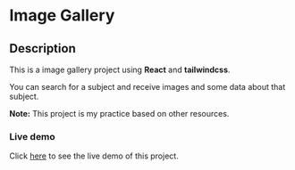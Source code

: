 # Image Gallery

## Description

This is a image gallery project using **React** and **tailwindcss**.

You can search for a subject and receive images and some data about that subject.

**Note:** This project is my practice based on other resources.

### Live demo

Click [here](https://mahmood-kn.github.io/image-gallery 'Image Gallery') to see the live demo of this project.

